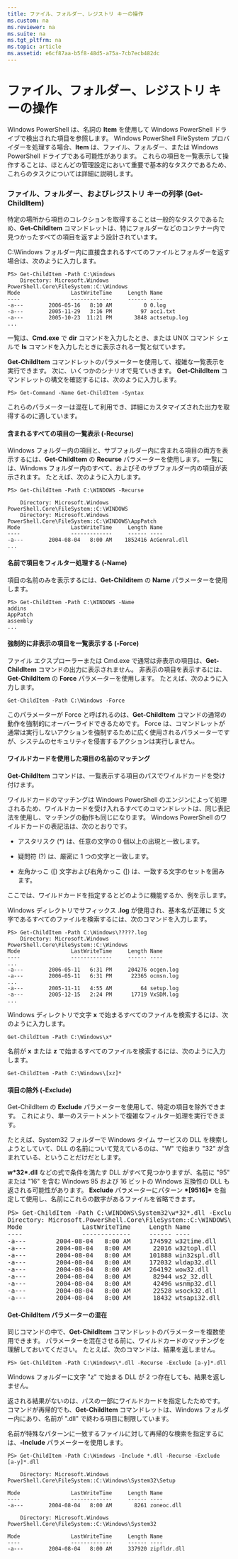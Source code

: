 ```yaml
---
title: ファイル、フォルダー、レジストリ キーの操作
ms.custom: na
ms.reviewer: na
ms.suite: na
ms.tgt_pltfrm: na
ms.topic: article
ms.assetid: e6cf87aa-b5f8-48d5-a75a-7cb7ecb482dc
---
```

# ファイル、フォルダー、レジストリ キーの操作
Windows PowerShell は、名詞の **Item** を使用して Windows PowerShell ドライブで検出された項目を参照します。 Windows PowerShell FileSystem プロバイダーを処理する場合、**Item** は、ファイル、フォルダー、または Windows PowerShell ドライブである可能性があります。 これらの項目を一覧表示して操作することは、ほとんどの管理設定において重要で基本的なタスクであるため、これらのタスクについては詳細に説明します。

### ファイル、フォルダー、およびレジストリ キーの列挙 (Get-ChildItem)
特定の場所から項目のコレクションを取得することは一般的なタスクであるため、**Get-ChildItem** コマンドレットは、特にフォルダーなどのコンテナー内で見つかったすべての項目を返すよう設計されています。

C:\Windows フォルダー内に直接含まれるすべてのファイルとフォルダーを返す場合は、次のように入力します。

```
PS> Get-ChildItem -Path C:\Windows
    Directory: Microsoft.Windows PowerShell.Core\FileSystem::C:\Windows
Mode                LastWriteTime     Length Name
----                -------------     ------ ----
-a---        2006-05-16   8:10 AM          0 0.log
-a---        2005-11-29   3:16 PM         97 acc1.txt
-a---        2005-10-23  11:21 PM       3848 actsetup.log
...
```

一覧は、**Cmd.exe** で **dir** コマンドを入力したとき、または UNIX コマンド シェルで **ls** コマンドを入力したときに表示される一覧と似ています。

**Get-ChildItem** コマンドレットのパラメーターを使用して、複雑な一覧表示を実行できます。 次に、いくつかのシナリオで見ていきます。 **Get-ChildItem** コマンドレットの構文を確認するには、次のように入力します。

```
PS> Get-Command -Name Get-ChildItem -Syntax
```

これらのパラメーターは混在して利用でき、詳細にカスタマイズされた出力を取得するのに適しています。

#### 含まれるすべての項目の一覧表示 (-Recurse)
Windows フォルダー内の項目と、サブフォルダー内に含まれる項目の両方を表示するには、**Get-ChildItem** の **Recurse** パラメーターを使用します。 一覧には、Windows フォルダー内のすべて、およびそのサブフォルダー内の項目が表示されます。 たとえば、次のように入力します。

```
PS> Get-ChildItem -Path C:\WINDOWS -Recurse

    Directory: Microsoft.Windows PowerShell.Core\FileSystem::C:\WINDOWS
    Directory: Microsoft.Windows PowerShell.Core\FileSystem::C:\WINDOWS\AppPatch
Mode                LastWriteTime     Length Name
----                -------------     ------ ----
-a---        2004-08-04   8:00 AM    1852416 AcGenral.dll
...
```

#### 名前で項目をフィルター処理する (-Name)
項目の名前のみを表示するには、**Get-Childitem** の **Name** パラメーターを使用します。

```
PS> Get-ChildItem -Path C:\WINDOWS -Name
addins
AppPatch
assembly
...
```

#### 強制的に非表示の項目を一覧表示する (-Force)
ファイル エクスプローラーまたは Cmd.exe で通常は非表示の項目は、**Get-ChildItem** コマンドの出力に表示されません。 非表示の項目を表示するには、**Get-ChildItem** の **Force** パラメーターを使用します。 たとえば、次のように入力します。

```
Get-ChildItem -Path C:\Windows -Force
```

このパラメーターが Force と呼ばれるのは、**Get-ChildItem** コマンドの通常の動作を強制的にオーバーライドできるためです。 Force は、コマンドレットが通常は実行しないアクションを強制するために広く使用されるパラメーターですが、システムのセキュリティを侵害するアクションは実行しません。

#### ワイルドカードを使用した項目の名前のマッチング
**Get-ChildItem** コマンドは、一覧表示する項目のパスでワイルドカードを受け付けます。

ワイルドカードのマッチングは Windows PowerShell のエンジンによって処理されるため、ワイルドカードを受け入れるすべてのコマンドレットは、同じ表記法を使用し、マッチングの動作も同じになります。 Windows PowerShell のワイルドカードの表記法は、次のとおりです。

-   アスタリスク (*) は、任意の文字の 0 個以上の出現と一致します。

-   疑問符 (?) は、厳密に 1 つの文字と一致します。

-   左角かっこ ([) 文字および右角かっこ (]) は、一致する文字のセットを囲みます。

ここでは、ワイルドカードを指定するとどのように機能するか、例を示します。

Windows ディレクトリでサフィックス **.log** が使用され、基本名が正確に 5 文字であるすべてのファイルを検索するには、次のコマンドを入力します。

```
PS> Get-ChildItem -Path C:\Windows\?????.log
    Directory: Microsoft.Windows PowerShell.Core\FileSystem::C:\Windows
Mode                LastWriteTime     Length Name
----                -------------     ------ ----
...
-a---        2006-05-11   6:31 PM     204276 ocgen.log
-a---        2006-05-11   6:31 PM      22365 ocmsn.log
...
-a---        2005-11-11   4:55 AM         64 setup.log
-a---        2005-12-15   2:24 PM      17719 VxSDM.log
...
```

Windows ディレクトリで文字 **x** で始まるすべてのファイルを検索するには、次のように入力します。

```
Get-ChildItem -Path C:\Windows\x*
```

名前が **x** または **z** で始まるすべてのファイルを検索するには、次のように入力します。

```
Get-ChildItem -Path C:\Windows\[xz]*
```

#### 項目の除外 (-Exclude)
Get-ChildItem の **Exclude** パラメーターを使用して、特定の項目を除外できます。 これにより、単一のステートメントで複雑なフィルター処理を実行できます。

たとえば、System32 フォルダーで Windows タイム サービスの DLL を検索しようとしていて、DLL の名前について覚えているのは、"W" で始まり "32" が含まれている、ということだけだとします。

**w&#42;32&#42;.dll** などの式で条件を満たす DLL がすべて見つかりますが、名前に "95" または "16" を含む Windows 95 および 16 ビットの Windows 互換性の DLL も返される可能性があります。 **Exclude** パラメーターにパターン **&#42;[9516]&#42;** を指定して使用し、名前にこれらの数字があるファイルを省略できます。

<pre>PS> Get-ChildItem -Path C:\WINDOWS\System32\w*32*.dll -Exclude *[9516]*
Directory: Microsoft.PowerShell.Core\FileSystem::C:\WINDOWS\System32
Mode                LastWriteTime     Length Name
----                -------------     ------ ----
-a---        2004-08-04   8:00 AM     174592 w32time.dll
-a---        2004-08-04   8:00 AM      22016 w32topl.dll
-a---        2004-08-04   8:00 AM     101888 win32spl.dll
-a---        2004-08-04   8:00 AM     172032 wldap32.dll
-a---        2004-08-04   8:00 AM     264192 wow32.dll
-a---        2004-08-04   8:00 AM      82944 ws2_32.dll
-a---        2004-08-04   8:00 AM      42496 wsnmp32.dll
-a---        2004-08-04   8:00 AM      22528 wsock32.dll
-a---        2004-08-04   8:00 AM      18432 wtsapi32.dll</pre>

#### Get-ChildItem パラメーターの混在
同じコマンドの中で、**Get-ChildItem** コマンドレットのパラメーターを複数使用できます。 パラメーターを混在させる前に、ワイルドカードのマッチングを理解しておいてください。 たとえば、次のコマンドは、結果を返しません。

```
PS> Get-ChildItem -Path C:\Windows\*.dll -Recurse -Exclude [a-y]*.dll
```

Windows フォルダーに文字 "z" で始まる DLL が 2 つ存在しても、結果を返しません。

返される結果がないのは、パスの一部にワイルドカードを指定したためです。 コマンドが再帰的でも、**Get-ChildItem** コマンドレットは、Windows フォルダー内にあり、名前が ".dll" で終わる項目に制限しています。

名前が特殊なパターンに一致するファイルに対して再帰的な検索を指定するには、**-Include** パラメーターを使用します。

```
PS> Get-ChildItem -Path C:\Windows -Include *.dll -Recurse -Exclude [a-y]*.dll

    Directory: Microsoft.Windows PowerShell.Core\FileSystem::C:\Windows\System32\Setup

Mode                LastWriteTime     Length Name
----                -------------     ------ ----
-a---        2004-08-04   8:00 AM       8261 zoneoc.dll

    Directory: Microsoft.Windows PowerShell.Core\FileSystem::C:\Windows\System32

Mode                LastWriteTime     Length Name
----                -------------     ------ ----
-a---        2004-08-04   8:00 AM     337920 zipfldr.dll
```



<!--HONumber=Apr16_HO1-->



